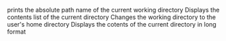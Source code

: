 prints the absolute path name of the current working directory
Displays the contents list of the current directory
Changes the working directory to the user's home directory
Displays the cotents of the current directory in long format
